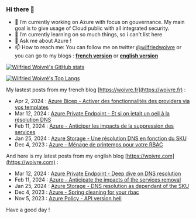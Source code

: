 ### Hi there 👋

- 🔭 I’m currently working on Azure with focus on gouvernance. My main goal is to give usage of Cloud public with all integrated security.
- 🌱 I’m currently learning on so much things, so i can't list here
- 💬 Ask me about Azure !
- 📫 How to reach me: You can follow me on twitter [@wilfriedwoivre](https://twitter.com/wilfriedwoivre) or you can go to my blogs : **[french version](https://woivre.fr)** or **[english version](https://woivre.com)**

[![Wilfried Woivré's GitHub stats](https://github-readme-stats.vercel.app/api?username=wilfriedwoivre&count_private=true&theme=tokyonight&show_icons=true)](#)

[![Wilfried Woivré's Top Langs](https://github-readme-stats.vercel.app/api/top-langs/?username=wilfriedwoivre&&layout=compact&theme=tokyonight)](#)

My lastest posts from my french blog [https://woivre.fr](https://woivre.fr) :

<!-- FRENCH-BLOG-POST-LIST:START -->
 - Apr 2, 2024 : [Azure Bicep - Activer des fonctionnalités des providers via vos templates](https://woivre.fr/blog/2024/04/azure-bicep-activer-des-fonctionnalites-des-providers-via-vos-templates)
 - Mar 12, 2024 : [Azure Private Endpoint - Et si on jetait un oeil à la résolution DNS](https://woivre.fr/blog/2024/03/azure-private-endpoint-et-si-on-jetait-un-oeil-a-la-resolution-dns)
 - Feb 11, 2024 : [Azure - Anticiper les impacts de la suppression des services](https://woivre.fr/blog/2024/02/azure-anticiper-les-impacts-de-la-suppression-des-services)
 - Jan 25, 2024 : [Azure Storage - Une résolution DNS en fonction du SKU](https://woivre.fr/blog/2024/01/azure-storage-une-resolution-dns-en-fonction-du-sku)
 - Dec 4, 2023 : [Azure - Ménage de printemps pour votre RBAC](https://woivre.fr/blog/2023/12/azure-menage-de-printemps-pour-votre-rbac)<!-- FRENCH-BLOG-POST-LIST:END -->

And here is my latest posts from my english blog [https://woivre.com](https://woivre.com) :

<!-- ENGLISH-BLOG-POST-LIST:START -->
 - Mar 12, 2024 : [Azure Private Endpoint - Deep dive on DNS resolution](https://woivre.com/blog/2024/03/azure-private-endpoint-deep-dive-on-dns-resolution)
 - Feb 11, 2024 : [Azure - Anticipate the impacts of the services removal](https://woivre.com/blog/2024/02/azure-anticipate-the-impacts-of-the-services-removal)
 - Jan 25, 2024 : [Azure Storage - DNS resolution as dependant of the SKU](https://woivre.com/blog/2024/01/azure-storage-dns-resolution-as-dependant-of-the-sku)
 - Dec 4, 2023 : [Azure - Spring cleaning for your rbac](https://woivre.com/blog/2023/12/azure-spring-cleaning-for-your-rbac)
 - Nov 5, 2023 : [Azure Policy - API version hell](https://woivre.com/blog/2023/11/azure-policy-api-version-hell)<!-- ENGLISH-BLOG-POST-LIST:END -->

Have a good day !
